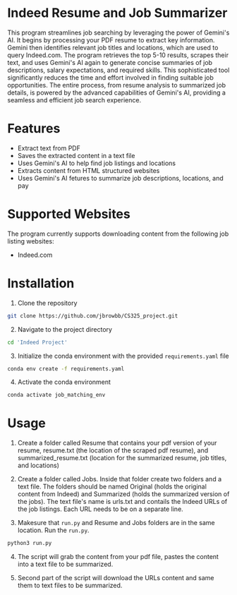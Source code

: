 # Indeed Resume and Job Summarizer
This program streamlines job searching by leveraging the power of Gemini's AI. It begins by processing your PDF resume to extract key information. Gemini then identifies relevant job titles and locations, which are used to query Indeed.com. The program retrieves the top 5-10 results, scrapes their text, and uses Gemini's AI again to generate concise summaries of job descriptions, salary expectations, and required skills. This sophisticated tool significantly reduces the time and effort involved in finding suitable job opportunities. The entire process, from resume analysis to summarized job details, is powered by the advanced capabilities of Gemini's AI, providing a seamless and efficient job search experience.

# Features
* Extract text from PDF
* Saves the extracted content in a text file
* Uses Gemini's AI to help find job listings and locations
* Extracts content from HTML structured websites
* Uses Gemini's AI fetures to summarize job descriptions, locations, and pay

# Supported Websites
The program currently supports downloading content from the following job listing websites:

* Indeed.com

# Installation

1. Clone the repository
```bash
git clone https://github.com/jbrowbb/CS325_project.git
```

2. Navigate to the project directory
```bash
cd 'Indeed Project'
```

3. Initialize the conda environment with the provided `requirements.yaml` file
```bash
conda env create -f requirements.yaml
```

4. Activate the conda environment
```bash
conda activate job_matching_env
```

# Usage
1. Create a folder called Resume that contains your pdf version of your resume, resume.txt (the location of the scraped pdf resume), and summarized_resume.txt (location for the summarized resume, job titles, and locations)

2. Create a folder called Jobs. Inside that folder create two folders and a text file. The folders should be named Original (holds the original content from Indeed) and Summarized (holds the summarized version of the jobs). The text file's name is urls.txt and contails the Indeed URLs of the job listings. Each URL needs to be on a separate line.

3. Makesure that `run.py` and Resume and Jobs folders are in the same location. Run the `run.py`.
```bash
python3 run.py
```

4. The script will grab the content from your pdf file, pastes the content into a text file to be summarized.

5. Second part of the script will download the URLs content and same them to text files to be summarized.